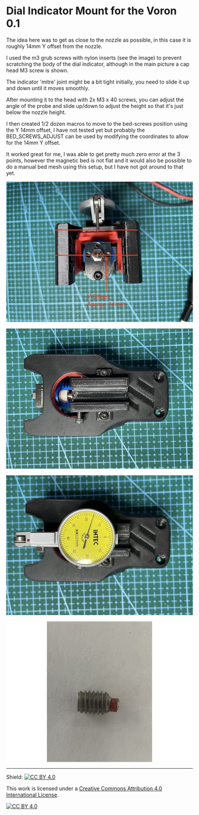 Dial Indicator Mount for the Voron 0.1
==

The idea here was to get as close to the nozzle as possible, in this case it is roughly 14mm Y offset from the nozzle.

I used the m3 grub screws with nylon inserts (see the image) to prevent scratching the body of the dial indicator, although in the main picture a cap head M3 screw is shown.

The indicator 'mitre' joint might be a bit tight initially, you need to slide it up and down until it moves smoothly.

After mounting it to the head with 2x M3 x 40 screws, you can adjust the angle of the probe and slide up/down to adjust the height so that it's just below the nozzle height.

I then created 1/2 dozen macros to move to the bed-screws position using the Y 14mm offset, I have not tested yet but probably the BED_SCREWS_ADJUST can be used by modifying the coordinates to allow for the 14mm Y offset.

It worked great for me, I was able to get pretty much zero error at the 3 points, however the magnetic bed is not flat and it would also be possible to do a manual bed mesh using this setup, but I have not got around to that yet.

![DTI Mount Bottom View](voron0_dti-mount-bottom.jpg)

![DTI Mount Front](voron0_dti-mount-front.jpg)

![DTI Mount Mounted](voron0_dti-mount-mounted.jpg)

![DTI Mount Nylon Insert](m3_grub-nylon-insert.jpg)

---
Shield: [![CC BY 4.0][cc-by-shield]][cc-by]

This work is licensed under a
[Creative Commons Attribution 4.0 International License][cc-by].

[![CC BY 4.0][cc-by-image]][cc-by]

[cc-by]: http://creativecommons.org/licenses/by/4.0/
[cc-by-image]: https://i.creativecommons.org/l/by/4.0/88x31.png
[cc-by-shield]: https://img.shields.io/badge/License-CC%20BY%204.0-lightgrey.svg